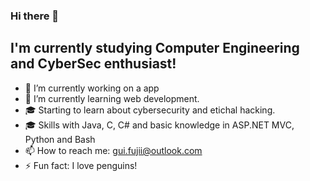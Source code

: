 ### Hi there 👋

## I'm currently studying Computer Engineering and CyberSec enthusiast!

- 🔭 I’m currently working on a app
- 🌱 I’m currently learning web development.
- 🎓 Starting to learn about cybersecurity and etichal hacking.
- 🎓 Skills with Java, C, C# and basic knowledge in ASP.NET MVC, Python and Bash
- 📫 How to reach me: gui.fujii@outlook.com
- ⚡ Fun fact: I love penguins!
